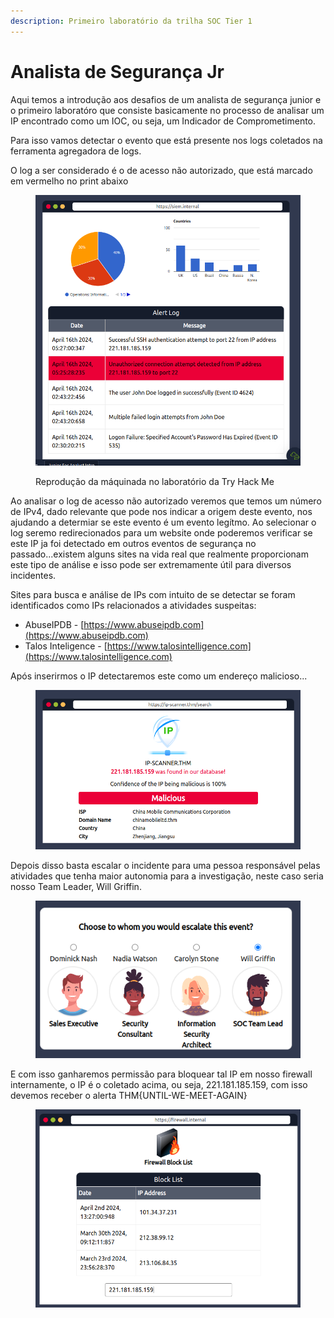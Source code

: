 ```yaml
---
description: Primeiro laboratório da trilha SOC Tier 1
---
```


# Analista de Segurança Jr

Aqui temos a introdução aos desafios de um analista de segurança junior e o primeiro laboratóro que consiste basicamente no processo de analisar um IP encontrado como um IOC, ou seja, um Indicador de Comprometimento.

Para isso vamos detectar o evento que está presente nos logs coletados na ferramenta agregadora de logs.

O log a ser considerado é o de acesso não autorizado, que está marcado em vermelho no print abaixo

<figure><img src="../../../../.gitbook/assets/image.png" alt=""><figcaption><p>Reprodução da máquinada no laboratório da Try Hack Me</p></figcaption></figure>

Ao analisar o log de acesso não autorizado veremos que temos um número de IPv4, dado relevante que pode nos indicar a origem deste evento, nos ajudando a determiar se este evento é um evento legítmo. Ao selecionar o log seremo redirecionados para um website onde poderemos verificar se este IP ja foi detectado em outros eventos de segurança no passado...existem alguns sites na vida real que realmente proporcionam este tipo de análise e isso pode ser extremamente útil para diversos incidentes.

Sites para busca e análise de IPs com intuito de se detectar se foram identificados como IPs relacionados a atividades suspeitas:

* AbuseIPDB - [https://www.abuseipdb.com](https://www.abuseipdb.com)
* Talos Inteligence - [https://www.talosintelligence.com](https://www.talosintelligence.com)

Após inserirmos o IP detectaremos este como um endereço malicioso...

<figure><img src="../../../../.gitbook/assets/image (1).png" alt=""><figcaption></figcaption></figure>

Depois disso basta escalar o incidente para uma pessoa responsável pelas atividades que tenha maior autonomia para a investigação, neste caso seria nosso Team Leader, Will Griffin.

<figure><img src="../../../../.gitbook/assets/image (2).png" alt=""><figcaption></figcaption></figure>

E com isso ganharemos permissão para bloquear tal IP em nosso firewall internamente, o IP é o coletado acima, ou seja, 221.181.185.159, com isso devemos receber o alerta THM{UNTIL-WE-MEET-AGAIN}

<figure><img src="../../../../.gitbook/assets/image (3).png" alt=""><figcaption></figcaption></figure>
